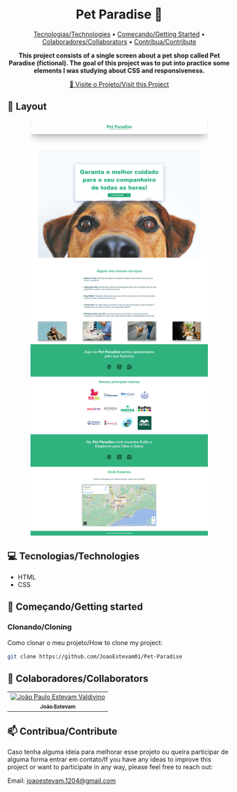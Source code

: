 <h1 align="center" style="font-weight: bold;">Pet Paradise 🐾</h1>

<p align="center">
 <a href="#technologies">Tecnologias/Technologies</a> • 
 <a href="#started">Começando/Getting Started</a> • 
  <a href="#colab">Colaboradores/Collaborators</a> •
 <a href="#contribute">Contribua/Contribute</a>
</p>

<p align="center">
    <b>This project consists of a single screen about a pet shop called Pet Paradise (fictional). The goal of this project was to put into practice some elements I was studying about CSS and responsiveness.</b>
</p>

<p align="center">
     <a href="https://github.com/JoaoEstevam01/Pet-Paradise">📱 Visite o Projeto/Visit this Project</a>
</p>

<h2 id="layout">🎨 Layout</h2>

<p align="center">
    <img src="/img/Tela-01.png" alt="Image Example" width="400px">
</p>

<h2 id="technologies">💻 Tecnologias/Technologies</h2>

- HTML
- CSS

<h2 id="started">🚀 Começando/Getting started</h2>

<h3>Clonando/Cloning</h3>

Como clonar o meu projeto/How to clone my project:

```bash
git clone https://github.com/JoaoEstevam01/Pet-Paradise
```

<h2 id="colab">🤝 Colaboradores/Collaborators</h2>

<table>
  <tr>
    <td align="center">
      <a href="https://github.com/JoaoEstevam01">
        <img src="/img/João.jpeg" width="100px;" alt="João Paulo Estevam Valdivino"/><br>
        <sub>
          <b>João Estevam</b>
        </sub>
      </a>
    </td>
  </tr>
</table>

<h2 id="contribute">📫 Contribua/Contribute</h2>

Caso tenha alguma ideia para melhorar esse projeto ou queira participar de alguma forma entrar em contato/If you have any ideas to improve this project or want to participate in any way, please feel free to reach out:

Email: joaoestevam.1204@gmail.com
